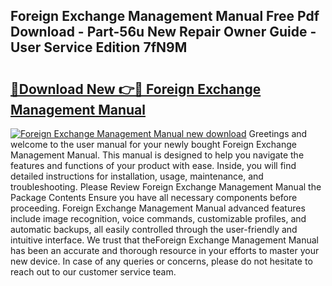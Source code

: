 ## Foreign Exchange Management Manual Free Pdf Download - Part-56u New Repair Owner Guide - User Service Edition 7fN9M

# <h2><a href="http://bc40569.oget.top/?id=Foreign+Exchange+Management+Manual">🔗Download New 👉🔴 Foreign Exchange Management Manual</a></h2>

[![Foreign Exchange Management Manual new download](https://i.imgur.com/5g1atiW.png)](http://bc40569.oget.top/?id=Foreign+Exchange+Management+Manual)
Greetings and welcome to the user manual for your newly bought Foreign Exchange Management Manual. This manual is designed to help you navigate the features and functions of your product with ease. Inside, you will find detailed instructions for installation, usage, maintenance, and troubleshooting. Please Review Foreign Exchange Management Manual the Package Contents Ensure you have all necessary components before proceeding. Foreign Exchange Management Manual advanced features include image recognition, voice commands, customizable profiles, and automatic backups, all easily controlled through the user-friendly and intuitive interface. We trust that theForeign Exchange Management Manual has been an accurate and thorough resource in your efforts to master your new device. In case of any queries or concerns, please do not hesitate to reach out to our customer service team.
